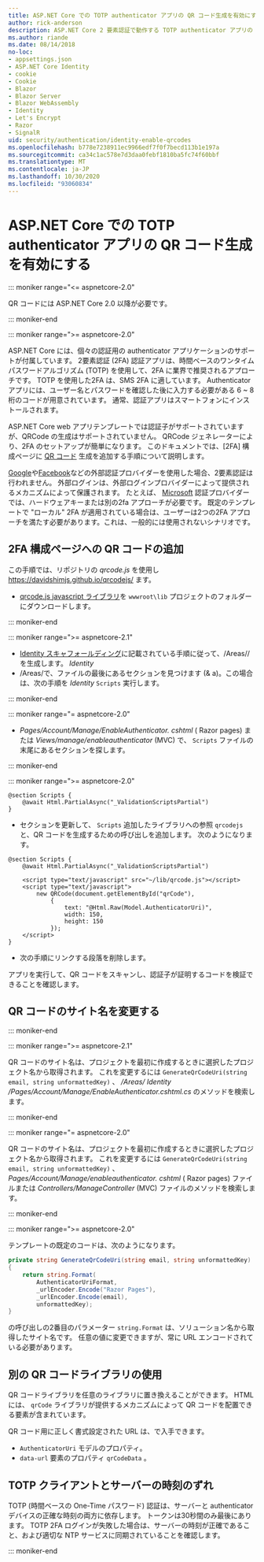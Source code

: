 ```yaml
---
title: ASP.NET Core での TOTP authenticator アプリの QR コード生成を有効にする
author: rick-anderson
description: ASP.NET Core 2 要素認証で動作する TOTP authenticator アプリの QR コード生成を有効にする方法について説明します。
ms.author: riande
ms.date: 08/14/2018
no-loc:
- appsettings.json
- ASP.NET Core Identity
- cookie
- Cookie
- Blazor
- Blazor Server
- Blazor WebAssembly
- Identity
- Let's Encrypt
- Razor
- SignalR
uid: security/authentication/identity-enable-qrcodes
ms.openlocfilehash: b778e7238911ec9966edf7f0f7becd113b1e197a
ms.sourcegitcommit: ca34c1ac578e7d3daa0febf1810ba5fc74f60bbf
ms.translationtype: MT
ms.contentlocale: ja-JP
ms.lasthandoff: 10/30/2020
ms.locfileid: "93060834"
---
```

# <a name="enable-qr-code-generation-for-totp-authenticator-apps-in-aspnet-core"></a>ASP.NET Core での TOTP authenticator アプリの QR コード生成を有効にする

::: moniker range="<= aspnetcore-2.0"

QR コードには ASP.NET Core 2.0 以降が必要です。

::: moniker-end

::: moniker range=">= aspnetcore-2.0"

ASP.NET Core には、個々の認証用の authenticator アプリケーションのサポートが付属しています。 2要素認証 (2FA) 認証アプリは、時間ベースのワンタイムパスワードアルゴリズム (TOTP) を使用して、2FA に業界で推奨されるアプローチです。 TOTP を使用した2FA は、SMS 2FA に適しています。 Authenticator アプリには、ユーザー名とパスワードを確認した後に入力する必要がある 6 ~ 8 桁のコードが用意されています。 通常、認証アプリはスマートフォンにインストールされます。

ASP.NET Core web アプリテンプレートでは認証子がサポートされていますが、QRCode の生成はサポートされていません。 QRCode ジェネレーターにより、2FA のセットアップが簡単になります。 このドキュメントでは、[2FA] 構成ページに [QR コード](https://wikipedia.org/wiki/QR_code) 生成を追加する手順について説明します。

[Google](xref:security/authentication/google-logins)や[Facebook](xref:security/authentication/facebook-logins)などの外部認証プロバイダーを使用した場合、2要素認証は行われません。 外部ログインは、外部ログインプロバイダーによって提供されるメカニズムによって保護されます。 たとえば、 [Microsoft](xref:security/authentication/microsoft-logins) 認証プロバイダーでは、ハードウェアキーまたは別の2fa アプローチが必要です。 既定のテンプレートで "ローカル" 2FA が適用されている場合は、ユーザーは2つの2FA アプローチを満たす必要があります。これは、一般的には使用されないシナリオです。

## <a name="adding-qr-codes-to-the-2fa-configuration-page"></a>2FA 構成ページへの QR コードの追加

この手順では、リポジトリの *qrcode.js* を使用し https://davidshimjs.github.io/qrcodejs/ ます。

* [qrcode.js javascript ライブラリ](https://davidshimjs.github.io/qrcodejs/)を `wwwroot\lib` プロジェクトのフォルダーにダウンロードします。

::: moniker-end

::: moniker range=">= aspnetcore-2.1"

* [ Identity スキャフォールディング](xref:security/authentication/scaffold-identity)に記載されている手順に従って、/Areas//を生成します。 *Identity*
* /Areas/で、ファイルの最後にあるセクションを見つけます (& a)。この場合は、次の手順を *Identity* `Scripts` 実行します。

::: moniker-end

::: moniker range="= aspnetcore-2.0"

* *Pages/Account/Manage/EnableAuthenticator. cshtml* ( Razor pages) または *Views/manage/enableauthenticator* (MVC) で、 `Scripts` ファイルの末尾にあるセクションを探します。

::: moniker-end

::: moniker range=">= aspnetcore-2.0"

```cshtml
@section Scripts {
    @await Html.PartialAsync("_ValidationScriptsPartial")
}
```

* セクションを更新して、 `Scripts` 追加したライブラリへの参照 `qrcodejs` と、QR コードを生成するための呼び出しを追加します。 次のようになります。

```cshtml
@section Scripts {
    @await Html.PartialAsync("_ValidationScriptsPartial")

    <script type="text/javascript" src="~/lib/qrcode.js"></script>
    <script type="text/javascript">
        new QRCode(document.getElementById("qrCode"),
            {
                text: "@Html.Raw(Model.AuthenticatorUri)",
                width: 150,
                height: 150
            });
    </script>
}
```

* 次の手順にリンクする段落を削除します。

アプリを実行して、QR コードをスキャンし、認証子が証明するコードを検証できることを確認します。

## <a name="change-the-site-name-in-the-qr-code"></a>QR コードのサイト名を変更する

::: moniker-end

::: moniker range=">= aspnetcore-2.1"

QR コードのサイト名は、プロジェクトを最初に作成するときに選択したプロジェクト名から取得されます。 これを変更するには `GenerateQrCodeUri(string email, string unformattedKey)` 、 */Areas/ Identity /Pages/Account/Manage/EnableAuthenticator.cshtml.cs* のメソッドを検索します。

::: moniker-end

::: moniker range="= aspnetcore-2.0"

QR コードのサイト名は、プロジェクトを最初に作成するときに選択したプロジェクト名から取得されます。 これを変更するには `GenerateQrCodeUri(string email, string unformattedKey)` 、 *Pages/Account/Manage/enableauthenticator. cshtml* ( Razor pages) ファイルまたは *Controllers/ManageController* (MVC) ファイルのメソッドを検索します。

::: moniker-end

::: moniker range=">= aspnetcore-2.0"

テンプレートの既定のコードは、次のようになります。

```csharp
private string GenerateQrCodeUri(string email, string unformattedKey)
{
    return string.Format(
        AuthenticatorUriFormat,
        _urlEncoder.Encode("Razor Pages"),
        _urlEncoder.Encode(email),
        unformattedKey);
}
```

の呼び出しの2番目のパラメーター `string.Format` は、ソリューション名から取得したサイト名です。 任意の値に変更できますが、常に URL エンコードされている必要があります。

## <a name="using-a-different-qr-code-library"></a>別の QR コードライブラリの使用

QR コードライブラリを任意のライブラリに置き換えることができます。 HTML には、 `qrCode` ライブラリが提供するメカニズムによって QR コードを配置できる要素が含まれています。

QR コード用に正しく書式設定された URL は、で入手できます。

* `AuthenticatorUri` モデルのプロパティ。
* `data-url` 要素のプロパティ `qrCodeData` 。

## <a name="totp-client-and-server-time-skew"></a>TOTP クライアントとサーバーの時刻のずれ

TOTP (時間ベースの One-Time パスワード) 認証は、サーバーと authenticator デバイスの正確な時刻の両方に依存します。 トークンは30秒間のみ最後にあります。 TOTP 2FA ログインが失敗した場合は、サーバーの時刻が正確であること、および適切な NTP サービスに同期されていることを確認します。

::: moniker-end
